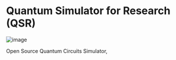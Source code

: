 # Quantum Simulator for Research (QSR)
![image](https://user-images.githubusercontent.com/79789129/155222645-021d4375-ebe4-4bca-aff9-a7788956c0a2.png)

Open Source Quantum Circuits Simulator,
